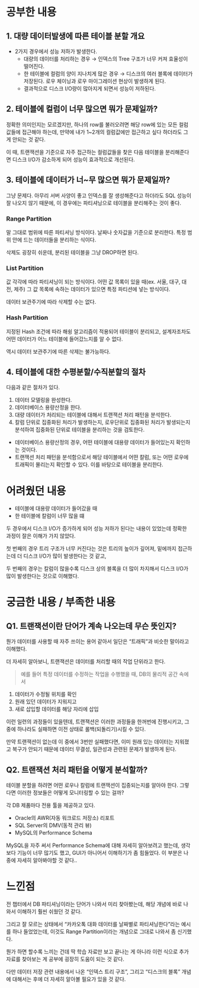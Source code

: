 # 공부한 내용


## **1. 대량 데이터발생에 따른 테이블 분할 개요**

- 2가지 경우에서 성능 저하가 발생한다.
    - 대량의 데이터를 처리하는 경우 → 인덱스의 Tree 구조가 너무 커져 효율성이 떨어진다.
    - 한 테이블에 컬럼의 양이 지나치게 많은 경우 → 디스크의 여러 블록에 데이터가 저장된다. 로우 체이닝과 로우 마이그레이션 현상이 발생하게 된다.
    - 결과적으로 디스크 I/O량이 많아지게 되면서 성능이 저하된다.

## 2. 테이블에 컬럼이 너무 많으면 뭐가 문제일까?

정확한 의미인지는 모르겠지만, 하나의 row를 불러오려면 해당 row에 있는 모든 컬럼값들에 접근해야 하는데, 만약에 내가 1~2개의 컬럼값에만 접근하고 싶다 하더라도 그게 안되는 것 같다.

이 때, 트랜잭션을 기준으로 자주 접근하는 컬럼값들을 찾은 다음 테이블을 분리해준다면 디스크 I/O가 감소하게 되어 성능이 효과적으로 개선된다.

## 3. 테이블에 데이터가 너~무 많으면 뭐가 문제일까?

그냥 문제다. 아무리 서버 사양이 좋고 인덱스를 잘 생성해준다고 하더라도 SQL 성능이 잘 나오지 않기 때문에, 이 경우에는 파티셔닝으로 테이블을 분리해주는 것이 좋다.

### Range Partition

말 그대로 범위에 따른 파티셔닝 방식이다. 날짜나 숫자값을 기준으로 분리한다. 특정 범위 안에 드는 데이터들을 분리하는 식이다.

삭제도 굉장히 쉬운데, 분리된 테이블을 그냥 DROP하면 된다.

### List Partition

값 각각에 따라 파티셔닝이 되는 방식이다. 어떤 값 목록이 있을 때(ex. 서울, 대구, 대전, 제주) 그 값 목록에 속하는 데이터가 있으면 특정 파티션에 넣는 방식이다.

데이터 보관주기에 따라 삭제할 수는 없다.

### Hash Partition

지정된 Hash 조건에 따라 해슁 알고리즘이 적용되어 테이블이 분리되고, 설계자조차도 어떤 데이터가 어느 테이블에 들어갔느지를 알 수 없다.

역시 데이터 보관주기에 따른 삭제는 불가능하다.

## 4. **테이블에 대한 수평분할/수직분할의 절차**

다음과 같은 절차가 있다.

1.  데이터 모델링을 완성한다.
2.  데이터베이스 용량산정을 한다.
3.  대량 데이터가 처리되는 테이블에 대해서 트랜잭션 처리 패턴을 분석한다.
4.  칼럼 단위로 집중화된 처리가 발생하는지, 로우단위로 집중화된 처리가 발생되는지 분석하여 집중화된 단위로 테이블을 분리하는 것을 검토한다.

- 데이터베이스 용량산정의 경우, 어떤 테이블에 대용량 데이터가 들어있는지 확인하는 것이다.
- 트랜잭션 처리 패턴을 분석함으로서 해당 테이블에서 어떤 칼럼, 또는 어떤 로우에 트래픽이 몰리는지 확인할 수 있다. 이를 바탕으로 테이블을 분리한다.

# 어려웠던 내용


- 테이블에 대용량 데이터가 들어갔을 때
- 한 테이블에 칼럼이 너무 많을 떄

두 경우에서 디스크 I/O가 증가하게 되어 성능 저하가 된다는 내용이 있었는데 정확한 과정이 잘은 이해가 가지 않았다.

첫 번째의 경우 트리 구조가 너무 커진다는 것은 트리의 높이가 깊어져, 밑에까지 접근하는데 더 디스크 I/O가 많이 발생한다는 것 같고,

두 번째의 경우는 칼럼이 많을수록 디스크 상의 블록을 더 많이 차지해서 디스크 I/O가 많이 발생한다는 것으로 이해했다.

# 궁금한 내용 / 부족한 내용


## Q1. 트랜잭션이란 단어가 계속 나오는데 무슨 뜻인지?

뭔가 데이터를 사용할 때 자주 쓰이는 용어 같아서 일단은 “트래픽”과 비슷한 말이라고 이해했다.

더 자세히 알아보니, 트랜잭션은 데이터를 처리할 때의 작업 단위라고 한다.

> 예를 들어 특정 데이터를 수정하는 작업을 수행했을 때, DB의 물리적 공간 속에서

1. 데이터가 수정될 위치를 확인
2. 원래 있던 데이터가 지워지고
3. 새로 삽입할 데이터를 해당 자리에 삽입

이런 일련의 과정들이 있을텐데, 트랜잭션은 이러한 과정들을 한꺼번에 진행시키고, 그 중에 하나라도 실패하면 이전 상태로 롤백(되돌리기)시킬 수 있다.

만약 트랜잭션이 없는데 이 중에서 3번만 실패했다면, 이미 원래 있는 데이터는 지워졌고 복구가 안되기 때문에 데이터 무결성, 일관성과 관련된 문제가 발생하게 된다.
>

## Q2. 트랜잭션 처리 패턴을 어떻게 분석할까?

테이블 분할을 하려면 어떤 로우나 칼럼에 트랜잭션이 집중되는지를 알아야 한다. 그렇다면 이러한 정보들은 어떻게 모니터링할 수 있는 걸까?

각 DB 제품마다 전용 툴을 제공하고 있다.

- Oracle의 AWR(자동 워크로드 저장소) 리포트
- SQL Server의 DMV(동적 관리 뷰)
- MySQL의 Performance Schema

MySQL을 자주 써서 Performance Schema에 대해 자세히 알아보려고 했는데, 생각보다 기능이 너무 많기도 했고, GUI가 아니어서 이해하기가 좀 힘들었다. 이 부분은 나중에 자세히 알아봐야할 것 같다..

# 느낀점


전 챕터에서 DB 파티셔닝이라는 단어가 나와서 미리 찾아봤는데, 해당 개념에 바로 나와서 이해하기 훨씬 쉬웠던 것 같다.

그리고 잘 모르는 상태에서 “카카오톡 대화 데이터를 날짜별로 파티셔닝한다”라는 예시를 하나 들었었는데, 이것도 Range Partition이라는 개념으로 그대로 나와서 좀 신기했다.

뭔가 하면 할수록 느끼는 건데 딱 학습 자료만 보고 끝나는 게 아니라 이런 식으로 추가 자료를 찾아보는 게 공부에 굉장히 도움이 되는 것 같다.

다만 데이터 저장 관련 내용에서 나온 “인덱스 트리 구조”, 그리고 “디스크의 블록” 개념에 대해서는 후에 더 자세히 알아볼 필요가 있을 것 같다.